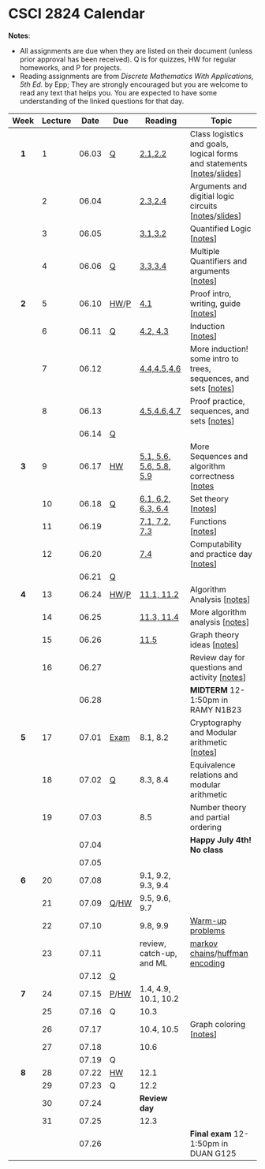 # CSCI 2824 Calendar

**Notes**:
- All assignments are due when they are listed on their document (unless prior approval has been received). Q is for quizzes, HW for regular homeworks, and P for projects.
- Reading assignments are from _Discrete Mathematics With Applications, 5th Ed._ by Epp; They are strongly encouraged but you are welcome to read any text that helps you. You are expected to have some understanding of the linked questions for that day. 

| Week   | Lecture | Date         | Due |Reading        |                   Topic             	    | 
|:------:|---|:------------:| ----|---------------| ------------------------------------------|
| **1**      | 1 | 06.03        | [Q](https://canvas.colorado.edu/courses/49984/quizzes/63928)  | [2.1,2.2](https://github.com/jmbhughes/CSCI2824-Discrete-Structures/blob/master/questions/lecture01.md)         | Class logistics and goals, logical forms and statements [[notes](https://github.com/jmbhughes/CSCI2824-Discrete-Structures/blob/master/notes/lecture01.pdf)/[slides](https://github.com/jmbhughes/CSCI2824-Discrete-Structures/blob/master/slides/lecture01.pdf)]    |
|        | 2 | 06.04        |    |[2.3,2.4](https://github.com/jmbhughes/CSCI2824-Discrete-Structures/blob/master/questions/lecture02.md)         | Arguments and digitial logic circuits	[[notes](https://github.com/jmbhughes/CSCI2824-Discrete-Structures/blob/master/notes/lecture02.pdf)/[slides](https://github.com/jmbhughes/CSCI2824-Discrete-Structures/blob/master/slides/lecture02.pdf)]				  | 
|        | 3 | 06.05        |  |[3.1,3.2](https://github.com/jmbhughes/CSCI2824-Discrete-Structures/blob/master/questions/lecture03.md)         | Quantified Logic 	[[notes](https://github.com/jmbhughes/CSCI2824-Discrete-Structures/blob/master/notes/lecture03.pdf)]	     |
|        | 4 | 06.06        |   [Q](https://canvas.colorado.edu/courses/49984/quizzes/64544)  |[3.3,3.4](https://github.com/jmbhughes/CSCI2824-Discrete-Structures/blob/master/questions/lecture04.md)         | Multiple Quantifiers and arguments  [[notes](https://github.com/jmbhughes/CSCI2824-Discrete-Structures/blob/master/notes/lecture04.pdf)] 			               |
| **2**      | 5 | 06.10        | [HW](https://github.com/jmbhughes/CSCI2824-Discrete-Structures/blob/master/homework/hw1.pdf)/[P](https://github.com/jmbhughes/CSCI2824-Discrete-Structures/blob/master/homework/project1.pdf)  |[4.1](https://github.com/jmbhughes/CSCI2824-Discrete-Structures/blob/master/questions/lecture05.md)             | Proof intro, writing, guide [[notes](notes/lecture05.pdf)]   	         |
|        | 6 | 06.11        | [Q](https://canvas.colorado.edu/courses/49984/quizzes/64939)| [4.2, 4.3](https://github.com/jmbhughes/CSCI2824-Discrete-Structures/blob/master/questions/lecture06.md) | Induction [[notes](notes/lecture06.pdf)]
|        | 7 | 06.12        | | [4.4,4.5,4.6](https://github.com/jmbhughes/CSCI2824-Discrete-Structures/blob/master/questions/lecture07.md)| More induction! some intro to trees, sequences, and sets [[notes](notes/lecture07.pdf)] 
|        | 8 | 06.13        | | [4.5,4.6,4.7](https://github.com/jmbhughes/CSCI2824-Discrete-Structures/blob/master/questions/lecture08.md) | Proof practice, sequences, and sets [[notes](notes/lecture08.pdf)]
|        |    | 06.14       | [Q](https://canvas.colorado.edu/courses/49984/quizzes/64940)
| **3**      |  9 | 06.17        | [HW](https://www.overleaf.com/read/cxzsjxxwhvgg) | [5.1, 5.6, 5.6, 5.8, 5.9](questions/lecture09.md) | More Sequences and algorithm correctness  [[notes](notes/lecture09.pdf)| 
|        | 10 | 06.18        | [Q](https://canvas.colorado.edu/courses/49984/quizzes/66958) |[6.1, 6.2, 6.3, 6.4](questions/lecture10.md) | Set theory [[notes](notes/lecture10.pdf)]|
|        | 11 | 06.19        |   | [7.1, 7.2, 7.3](questions/lecture11.md) | Functions [[notes](notes/lecture11.pdf)]|
|        | 12 | 06.20        |   | [7.4](questions/lecture12.md) | Computability and practice day [[notes](notes/lecture12.pdf)]| 
|        |    | 06.21        | [Q](https://canvas.colorado.edu/courses/49984/quizzes/67951) | | |
| **4**  | 13 | 06.24        | [HW](https://www.overleaf.com/read/gzrhrggvggwb)/[P](homework/project3.pdf) | [11.1, 11.2](questions/lecture13.md) | Algorithm Analysis [[notes](notes/lecture13.pdf)]|
|        | 14 | 06.25        |      | [11.3, 11.4](questions/lecture14.pdf) | More algorithm analysis [[notes](notes/lecture14.pdf)]|
|        | 15 | 06.26        |      | [11.5](questions/lecture16.pdf) | Graph theory ideas [[notes](notes/lecture15.pdf)] |
|        | 16 | 06.27        |      |  | Review day for questions and activity  [[notes](notes/lecture16.md)]|
|        |    | 06.28        |      | | **MIDTERM**    12-1:50pm in RAMY N1B23    |
| **5**  | 17 | 07.01        |  [Exam](https://github.com/jmbhughes/CSCI2824-Discrete-Structures/blob/master/misc/midterm_takehome.pdf)    | 8.1, 8.2 | Cryptography and Modular arithmetic [[notes](notes/lecture17.pdf)]
|        | 18 | 07.02        |  [Q](https://canvas.colorado.edu/courses/49984/quizzes/70817)    | 8.3, 8.4 | Equivalence relations and modular arithmetic | 
|        | 19 | 07.03        |      | 8.5 | Number theory and partial ordering | 
|        |    | 07.04        |      | | **Happy July 4th! No class**|
|        |    | 07.05        |     | | |
|  **6** | 20 | 07.08        |      | 9.1, 9.2, 9.3, 9.4| |
|        | 21 | 07.09        |  [Q](https://canvas.colorado.edu/courses/49984/quizzes/71079)/[HW](https://www.overleaf.com/read/pntfhvrgfmdc)  | 9.5, 9.6, 9.7| |
|        | 22 | 07.10        |      | 9.8, 9.9| [Warm-up problems](notes/combinations.pdf) | 
|        | 23 | 07.11        |      | review, catch-up, and ML| [markov chains](https://www.stat.auckland.ac.nz/~fewster/325/notes/ch8.pdf)/[huffman encoding](https://gist.github.com/jmbhughes/920a29432039ad7f8b656ca2931683e9)|
|        |    | 07.12        |  [Q](https://canvas.colorado.edu/courses/49984/quizzes/71159)   | | |
|  **7** | 24 | 07.15        |  [P](homework/project4.pdf)/[HW](https://www.overleaf.com/read/kcnkxvbynjtf)    | 1.4, 4.9, 10.1, 10.2 | |
|        | 25 | 07.16        |  Q   | 10.3| | Tours [[notes](https://ocw.mit.edu/high-school/mathematics/combinatorics-the-fine-art-of-counting/lecture-notes/MITHFH_lecturenotes_8.pdf)]
|        | 26 | 07.17        |      | 10.4, 10.5 | Graph coloring [[notes](https://ocw.mit.edu/high-school/mathematics/combinatorics-the-fine-art-of-counting/lecture-notes/MITHFH_lecturenotes_9.pdf)]|
|        | 27 | 07.18        |      | 10.6 | |
|        |    | 07.19        |  Q   | | |
|  **8** | 28 | 07.22        |  [HW](https://www.overleaf.com/read/ymrcgswhypzw)    | 12.1 | |
|        | 29 | 07.23        |  Q   | 12.2| |
|        | 30 | 07.24        |      | **Review day**| |
|        | 31 | 07.25        |      | 12.3| |
|        |    | 07.26        |      | | **Final exam**  12-1:50pm in DUAN G125    |    
